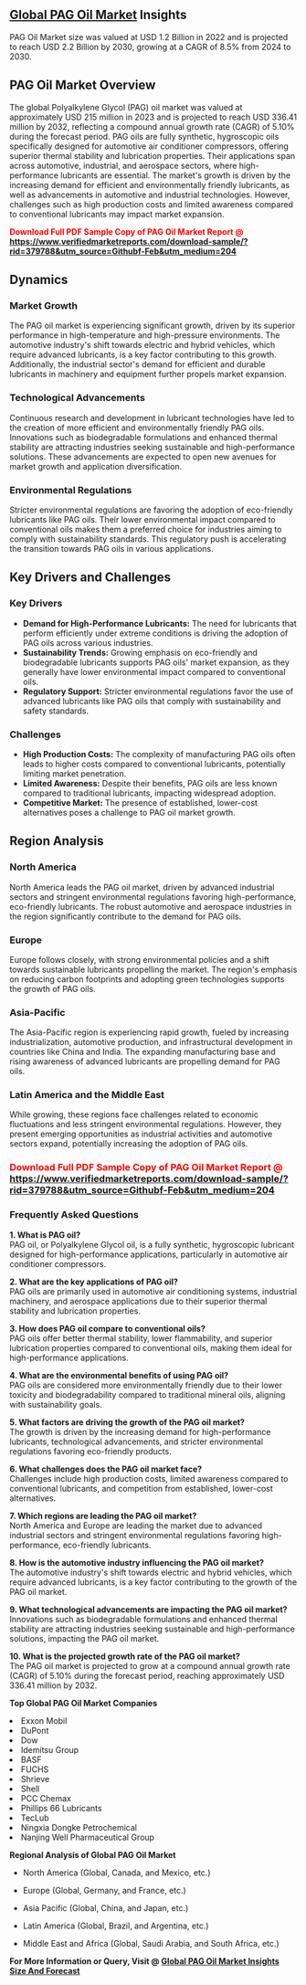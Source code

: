 <h2><a href="https://www.verifiedmarketreports.com/download-sample/?rid=379788&amp;utm_source=Githubf&amp;utm_medium=204" target="_blank">Global PAG Oil Market</a> Insights</h2><p>PAG Oil Market size was valued at USD 1.2 Billion in 2022 and is projected to reach USD 2.2 Billion by 2030, growing at a CAGR of 8.5% from 2024 to 2030.</p><p> <h2>PAG Oil Market Overview</h2> <p>The global Polyalkylene Glycol (PAG) oil market was valued at approximately USD 215 million in 2023 and is projected to reach USD 336.41 million by 2032, reflecting a compound annual growth rate (CAGR) of 5.10% during the forecast period. PAG oils are fully synthetic, hygroscopic oils specifically designed for automotive air conditioner compressors, offering superior thermal stability and lubrication properties. Their applications span across automotive, industrial, and aerospace sectors, where high-performance lubricants are essential. The market's growth is driven by the increasing demand for efficient and environmentally friendly lubricants, as well as advancements in automotive and industrial technologies. However, challenges such as high production costs and limited awareness compared to conventional lubricants may impact market expansion.</p> <p><strong><p><span class=""><span style="color: #ff0000;"><strong>Download Full PDF Sample Copy of PAG Oil Market Report</strong> @ </span><a href="https://www.verifiedmarketreports.com/download-sample/?rid=379788&amp;utm_source=Githubf-Feb&amp;utm_medium=204" target="_blank">https://www.verifiedmarketreports.com/download-sample/?rid=379788&amp;utm_source=Githubf-Feb&amp;utm_medium=204</a></span></p></strong></p> <h2>Dynamics</h2> <h3>Market Growth</h3> <p>The PAG oil market is experiencing significant growth, driven by its superior performance in high-temperature and high-pressure environments. The automotive industry's shift towards electric and hybrid vehicles, which require advanced lubricants, is a key factor contributing to this growth. Additionally, the industrial sector's demand for efficient and durable lubricants in machinery and equipment further propels market expansion.</p> <h3>Technological Advancements</h3> <p>Continuous research and development in lubricant technologies have led to the creation of more efficient and environmentally friendly PAG oils. Innovations such as biodegradable formulations and enhanced thermal stability are attracting industries seeking sustainable and high-performance solutions. These advancements are expected to open new avenues for market growth and application diversification.</p> <h3>Environmental Regulations</h3> <p>Stricter environmental regulations are favoring the adoption of eco-friendly lubricants like PAG oils. Their lower environmental impact compared to conventional oils makes them a preferred choice for industries aiming to comply with sustainability standards. This regulatory push is accelerating the transition towards PAG oils in various applications.</p> <h2>Key Drivers and Challenges</h2> <h3>Key Drivers</h3> <ul> <li><strong>Demand for High-Performance Lubricants:</strong> The need for lubricants that perform efficiently under extreme conditions is driving the adoption of PAG oils across various industries.</li> <li><strong>Sustainability Trends:</strong> Growing emphasis on eco-friendly and biodegradable lubricants supports PAG oils' market expansion, as they generally have lower environmental impact compared to conventional oils.</li> <li><strong>Regulatory Support:</strong> Stricter environmental regulations favor the use of advanced lubricants like PAG oils that comply with sustainability and safety standards.</li> </ul> <h3>Challenges</h3> <ul> <li><strong>High Production Costs:</strong> The complexity of manufacturing PAG oils often leads to higher costs compared to conventional lubricants, potentially limiting market penetration.</li> <li><strong>Limited Awareness:</strong> Despite their benefits, PAG oils are less known compared to traditional lubricants, impacting widespread adoption.</li> <li><strong>Competitive Market:</strong> The presence of established, lower-cost alternatives poses a challenge to PAG oil market growth.</li> </ul> <h2>Region Analysis</h2> <h3>North America</h3> <p>North America leads the PAG oil market, driven by advanced industrial sectors and stringent environmental regulations favoring high-performance, eco-friendly lubricants. The robust automotive and aerospace industries in the region significantly contribute to the demand for PAG oils.</p> <h3>Europe</h3> <p>Europe follows closely, with strong environmental policies and a shift towards sustainable lubricants propelling the market. The region's emphasis on reducing carbon footprints and adopting green technologies supports the growth of PAG oils.</p> <h3>Asia-Pacific</h3> <p>The Asia-Pacific region is experiencing rapid growth, fueled by increasing industrialization, automotive production, and infrastructural development in countries like China and India. The expanding manufacturing base and rising awareness of advanced lubricants are propelling demand for PAG oils.</p> <h3>Latin America and the Middle East</h3> <p>While growing, these regions face challenges related to economic fluctuations and less stringent environmental regulations. However, they present emerging opportunities as industrial activities and automotive sectors expand, potentially increasing the adoption of PAG oils.</p> <h3><p><span class=""><span style="color: #ff0000;"><strong>Download Full PDF Sample Copy of PAG Oil Market Report</strong> @ </span><a href="https://www.verifiedmarketreports.com/download-sample/?rid=379788&amp;utm_source=Githubf-Feb&amp;utm_medium=204" target="_blank">https://www.verifiedmarketreports.com/download-sample/?rid=379788&amp;utm_source=Githubf-Feb&amp;utm_medium=204</a></span></p></h3> <h3>Frequently Asked Questions</h3> <p><strong>1. What is PAG oil?</strong><br> PAG oil, or Polyalkylene Glycol oil, is a fully synthetic, hygroscopic lubricant designed for high-performance applications, particularly in automotive air conditioner compressors.</p> <p><strong>2. What are the key applications of PAG oil?</strong><br> PAG oils are primarily used in automotive air conditioning systems, industrial machinery, and aerospace applications due to their superior thermal stability and lubrication properties.</p> <p><strong>3. How does PAG oil compare to conventional oils?</strong><br> PAG oils offer better thermal stability, lower flammability, and superior lubrication properties compared to conventional oils, making them ideal for high-performance applications.</p> <p><strong>4. What are the environmental benefits of using PAG oil?</strong><br> PAG oils are considered more environmentally friendly due to their lower toxicity and biodegradability compared to traditional mineral oils, aligning with sustainability goals.</p> <p><strong>5. What factors are driving the growth of the PAG oil market?</strong><br> The growth is driven by the increasing demand for high-performance lubricants, technological advancements, and stricter environmental regulations favoring eco-friendly products.</p> <p><strong>6. What challenges does the PAG oil market face?</strong><br> Challenges include high production costs, limited awareness compared to conventional lubricants, and competition from established, lower-cost alternatives.</p> <p><strong>7. Which regions are leading the PAG oil market?</strong><br> North America and Europe are leading the market due to advanced industrial sectors and stringent environmental regulations favoring high-performance, eco-friendly lubricants.</p> <p><strong>8. How is the automotive industry influencing the PAG oil market?</strong><br> The automotive industry's shift towards electric and hybrid vehicles, which require advanced lubricants, is a key factor contributing to the growth of the PAG oil market.</p> <p><strong>9. What technological advancements are impacting the PAG oil market?</strong><br> Innovations such as biodegradable formulations and enhanced thermal stability are attracting industries seeking sustainable and high-performance solutions, impacting the PAG oil market.</p> <p><strong>10. What is the projected growth rate of the PAG oil market?</strong><br> The PAG oil market is projected to grow at a compound annual growth rate (CAGR) of 5.10% during the forecast period, reaching approximately USD 336.41 million by 2032.</p> </p><p><strong>Top Global PAG Oil Market Companies</strong></p><div data-test-id=""><p><li>Exxon Mobil</li><li> DuPont</li><li> Dow</li><li> Idemitsu Group</li><li> BASF</li><li> FUCHS</li><li> Shrieve</li><li> Shell</li><li> PCC Chemax</li><li> Phillips 66 Lubricants</li><li> TecLub</li><li> Ningxia Dongke Petrochemical</li><li> Nanjing Well Pharmaceutical Group</li></p><div><strong>Regional Analysis of&nbsp;Global PAG Oil Market</strong></div><ul><li dir="ltr"><p dir="ltr">North America&nbsp;(Global, Canada, and Mexico, etc.)</p></li><li dir="ltr"><p dir="ltr">Europe (Global, Germany, and France, etc.)</p></li><li dir="ltr"><p dir="ltr">Asia Pacific&nbsp;(Global, China, and Japan, etc.)</p></li><li dir="ltr"><p dir="ltr">Latin America&nbsp;(Global, Brazil, and Argentina, etc.)</p></li><li dir="ltr">Middle East and Africa&nbsp;(Global, Saudi Arabia, and South Africa, etc.)</li></ul><p><strong>For More Information or Query, Visit @&nbsp;</strong><strong><a href="https://www.verifiedmarketreports.com/product/pag-oil-market/?utm_source=Githubf&amp;utm_medium=204" target="_blank">Global PAG Oil Market Insights Size And Forecast</a></strong></p></div>
